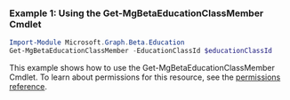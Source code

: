 ### Example 1: Using the Get-MgBetaEducationClassMember Cmdlet
```powershell
Import-Module Microsoft.Graph.Beta.Education
Get-MgBetaEducationClassMember -EducationClassId $educationClassId
```
This example shows how to use the Get-MgBetaEducationClassMember Cmdlet.
To learn about permissions for this resource, see the [permissions reference](/graph/permissions-reference).
